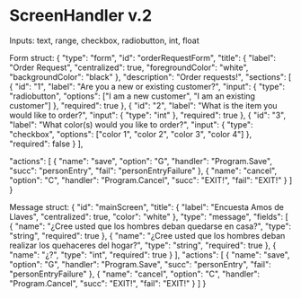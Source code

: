 # ScreenHandler v.2

Inputs: text, range, checkbox, radiobutton, int, float

Form struct:
{
  "type": "form",
  "id": "orderRequestForm",
  "title": {
    "label": "Order Request",
    "centralized": true,
    "foregroundColor": "white",
    "backgroundColor": "black"
  },
  "description": "Order requests!",
  "sections": [
    {
      "id": "1",
      "label": "Are you a new or existing customer?",
      "input": {
        "type": "radiobutton",
        "options": ["I am a new customer", "I am an existing customer"]
      },
      "required": true
    },
    {
      "id": "2",
      "label": "What is the item you would like to order?",
      "input": {
        "type": "int"
      },
      "required": true
    },
    {
      "id": "3",
      "label": "What color(s) would you like to order?",
      "input": {
        "type": "checkbox",
        "options": ["color 1", "color 2", "color 3", "color 4"]
      },
      "required": false
    }
  ],

  "actions": [
    {
      "name": "save",
      "option": "G",
      "handler": "Program.Save",
      "succ": "personEntry",
      "fail": "personEntryFailure"
    },
    {
      "name": "cancel",
      "option": "C",
      "handler": "Program.Cancel",
      "succ": "EXIT!",
      "fail": "EXIT!"
    }
  ]
}














Message struct:
{
    "id": "mainScreen",
    "title": {
        "label": "Encuesta Amos de Llaves",
        "centralized": true,
        "color": "white"
    },
    "type": "message",
    "fields": [
        { "name": "¿Cree usted que los hombres deban quedarse en casa?", "type": "string", "required": true },
        { "name": "¿Cree usted que los hombres deban realizar los quehaceres del hogar?", "type": "string", "required": true },
        { "name": "¿?", "type": "int", "required": true }
    ],
    "actions": [
        { "name": "save", "option": "G", "handler": "Program.Save", "succ": "personEntry", "fail": "personEntryFailure" },
        { "name": "cancel", "option": "C", "handler": "Program.Cancel", "succ": "EXIT!", "fail": "EXIT!" }
    ]
}
